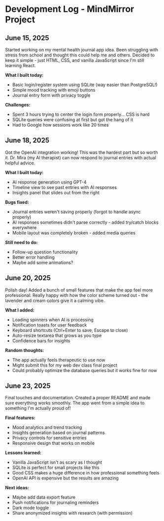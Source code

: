 # Development Log - MindMirror Project

## June 15, 2025
Started working on my mental health journal app idea. Been struggling with stress from school and thought this could help me and others. Decided to keep it simple - just HTML, CSS, and vanilla JavaScript since I'm still learning React.

**What I built today:**
- Basic login/register system using SQLite (way easier than PostgreSQL!)
- Simple mood tracking with emoji buttons
- Journal entry form with privacy toggle

**Challenges:**
- Spent 3 hours trying to center the login form properly... CSS is hard
- SQLite queries were confusing at first but got the hang of it
- Had to Google how sessions work like 20 times

## June 18, 2025
Got the OpenAI integration working! This was the hardest part but so worth it. Dr. Mira (my AI therapist) can now respond to journal entries with actual helpful advice.

**What I built today:**
- AI response generation using GPT-4
- Timeline view to see past entries with AI responses
- Insights panel that slides out from the right

**Bugs fixed:**
- Journal entries weren't saving properly (forgot to handle async properly)
- AI responses sometimes didn't parse correctly - added try/catch blocks everywhere
- Mobile layout was completely broken - added media queries

**Still need to do:**
- Follow-up question functionality
- Better error handling
- Maybe add some animations?

## June 20, 2025
Polish day! Added a bunch of small features that make the app feel more professional. Really happy with how the color scheme turned out - the lavender and cream colors give it a calming vibe.

**What I added:**
- Loading spinners when AI is processing
- Notification toasts for user feedback
- Keyboard shortcuts (Ctrl+Enter to save, Escape to close)
- Auto-resize textarea that grows as you type
- Confidence bars for insights

**Random thoughts:**
- The app actually feels therapeutic to use now
- Might submit this for my web dev class final project
- Could probably optimize the database queries but it works fine for now

## June 23, 2025
Final touches and documentation. Created a proper README and made sure everything works smoothly. The app went from a simple idea to something I'm actually proud of!

**Final features:**
- Mood analytics and trend tracking
- Insights generation based on journal patterns
- Privacy controls for sensitive entries
- Responsive design that works on mobile

**Lessons learned:**
- Vanilla JavaScript isn't as scary as I thought
- SQLite is perfect for small projects like this
- Good CSS makes a huge difference in how professional something feels
- OpenAI API is expensive but the results are amazing

**Next ideas:**
- Maybe add data export feature
- Push notifications for journaling reminders
- Dark mode toggle
- Share anonymized insights with research (with permission)